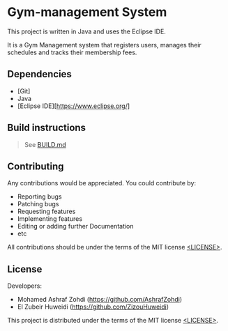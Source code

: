 # Gym-management System 


This project is written in Java and uses the Eclipse IDE.<br>

It is a Gym Management system that registers users, manages their schedules and tracks their membership fees.

## Dependencies

- [Git]
- Java
- [Eclipse IDE][https://www.eclipse.org/]


## Build instructions

> See [BUILD.md](BUILD.md)
## Contributing

Any contributions would be appreciated. You could contribute by:

- Reporting bugs
- Patching bugs
- Requesting features
- Implementing features
- Editing or adding further Documentation 
- etc

All contributions should be under the terms of the MIT license [&lt;LICENSE&gt;](LICENSE).
## License

Developers: 
- Mohamed Ashraf Zohdi (https://github.com/AshrafZohdi)
- El Zubeir Huweidi (https://github.com/ZizouHuweidi)


This project is distributed under the terms of the MIT license
[&lt;LICENSE&gt;](LICENSE).
